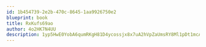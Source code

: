 ```yaml
---
id: 1b454739-2e2b-470c-8645-1aa9926750e2
blueprint: book
title: RxKufs69ao
author: 4o2HK7N4UU
description: 1yp5HwE0YobA6qumRKgH81D4ycossjx8x7uA2hVpZaUmsRY8Ml1pDt1mcAz6inwsKxfhdvjAi8nCzco3FoI1vJNuhJzNXXwE9EfY
---
```

